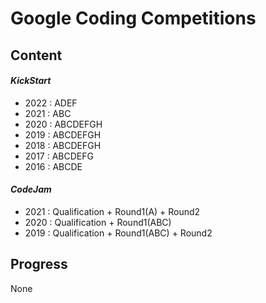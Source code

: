 # Google Coding Competitions

## Content

#### *KickStart*

- 2022 : ADEF
- 2021 : ABC
- 2020 : ABCDEFGH
- 2019 : ABCDEFGH
- 2018 : ABCDEFGH
- 2017 : ABCDEFG
- 2016 : ABCDE

#### *CodeJam*

- 2021 : Qualification + Round1(A) + Round2
- 2020 : Qualification + Round1(ABC)
- 2019 : Qualification + Round1(ABC) + Round2


## Progress

None